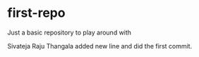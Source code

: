 # first-repo
Just a basic repository to play around with

Sivateja Raju Thangala added new line and did the first commit.
